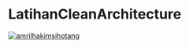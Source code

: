 # LatihanCleanArchitecture
[![amrilhakimsihotang](https://circleci.com/gh/amrilhakimsihotang/LatihanCleanArchitecture.svg?style=shield)](https://circleci.com/gh/amrilhakimsihotang/LatihanCleanArchitecture)
    
